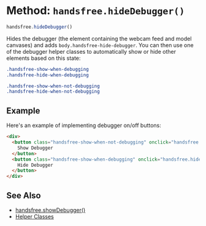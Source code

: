 # Method: `handsfree.hideDebugger()`

```js
handsfree.hideDebugger()
```

Hides the debugger (the element containing the webcam feed and model canvases) and adds `body.handsfree-hide-debugger`. You can then use one of the debugger helper classes to automatically show or hide other elements based on this state:

```css
.handsfree-show-when-debugging
.handsfree-hide-when-debugging

.handsfree-show-when-not-debugging
.handsfree-hide-when-not-debugging
```

## Example

Here's an example of implementing debugger on/off buttons:

```html
<div>
  <button class="handsfree-show-when-not-debugging" onclick="handsfree.showDebugger()">
    Show Debugger
  </button>
  <button class="handsfree-show-when-debugging" onclick="handsfree.hideDebugger()">
    Hide Debugger
  </button>
</div>
```

## See Also

- [handsfree.showDebugger()](/ref/method/showDebugger/)
- [Helper Classes](/ref/util/classes/)